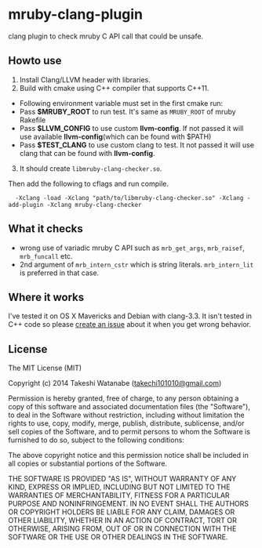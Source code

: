 mruby-clang-plugin
==================
clang plugin to check mruby C API call that could be unsafe.

Howto use
---------
1. Install Clang/LLVM header with libraries.
2. Build with cmake using C++ compiler that supports C++11.
  * Following environment variable must set in the first cmake run:
  * Pass **$MRUBY\_ROOT** to run test. It's same as `MRUBY_ROOT` of mruby Rakefile
  * Pass **$LLVM_CONFIG** to use custom **llvm-config**. If not passed it will use available **llvm-config**(which can be found with $PATH)
  * Pass **$TEST_CLANG** to use custom clang to test. It not passed it will use clang that can be found with **llvm-config**.
3. It should create `libmruby-clang-checker.so`.

 Then add the following to cflags and run compile.
```
  -Xclang -load -Xclang "path/to/libmruby-clang-checker.so" -Xclang -add-plugin -Xclang mruby-clang-checker
```

What it checks
--------------
* wrong use of variadic mruby C API such as `mrb_get_args`, `mrb_raisef`, `mrb_funcall` etc.
* 2nd argument of `mrb_intern_cstr` which is string literals. `mrb_intern_lit` is preferred in that case.

Where it works
--------------
 I've tested it on OS X Mavericks and Debian with clang-3.3.
 It isn't tested in C++ code so please [create an issue](https://github.com/take-cheeze/mruby-clang-plugin/issues/new) about it
when you get wrong behavior.

License
-------
The MIT License (MIT)

Copyright (c) 2014 Takeshi Watanabe (takechi101010@gmail.com)

Permission is hereby granted, free of charge, to any person obtaining a copy
of this software and associated documentation files (the "Software"), to deal
in the Software without restriction, including without limitation the rights
to use, copy, modify, merge, publish, distribute, sublicense, and/or sell
copies of the Software, and to permit persons to whom the Software is
furnished to do so, subject to the following conditions:

The above copyright notice and this permission notice shall be included in
all copies or substantial portions of the Software.

THE SOFTWARE IS PROVIDED "AS IS", WITHOUT WARRANTY OF ANY KIND, EXPRESS OR
IMPLIED, INCLUDING BUT NOT LIMITED TO THE WARRANTIES OF MERCHANTABILITY,
FITNESS FOR A PARTICULAR PURPOSE AND NONINFRINGEMENT. IN NO EVENT SHALL THE
AUTHORS OR COPYRIGHT HOLDERS BE LIABLE FOR ANY CLAIM, DAMAGES OR OTHER
LIABILITY, WHETHER IN AN ACTION OF CONTRACT, TORT OR OTHERWISE, ARISING FROM,
OUT OF OR IN CONNECTION WITH THE SOFTWARE OR THE USE OR OTHER DEALINGS IN
THE SOFTWARE.
